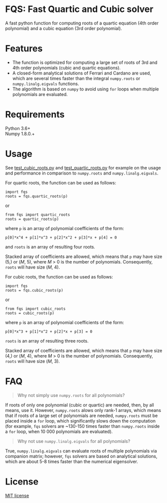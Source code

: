 # FQS: Fast Quartic and Cubic solver

A fast python function for computing roots of a quartic equation (4th order polynomial) and a cubic equation (3rd order polynomial).


# Features

 * The function is optimized for computing a large set of roots of 3rd and 4th order polynomials (cubic and quartic equations).
 * A closed-form analytical solutions of Ferrari and Cardano are used, which are several times faster than the integral `numpy.roots` or `numpy.linalg.eigvals` functions.
 * The algorithm is based on `numpy` to avoid using `for` loops when multiple polynomials are evaluated.
 
 
 # Requirements
 
 Python 3.6+  
 Numpy 1.8.0.+
 
 
 # Usage
 
See [test_cubic_roots.py](test_cubic_roots.py) and [test_quartic_roots.py](test_quartic_roots.py) for example on the usage and performance in comparison to `numpy.roots` and `numpy.linalg.eigvals`.

For quartic roots, the function can be used as follows:
 
 ```
 import fqs
 roots = fqs.quartic_roots(p)
 
 ```
 
 or
 
  ```
 from fqs import quartic_roots
 roots = quartic_roots(p)
 ```

 where `p` is an array of polynomial coefficients of the form:
 ```
 p[0]*x^4 + p[1]*x^3 + p[2]*x^2 + p[3]*x + p[4] = 0
 ```
 
 and `roots` is an array of resulting four roots.  
 
 Stacked array of coefficients are allowed, which means that `p` may have size (5,) or (_M_, 5), where _M_ > 0 is the number of polynomials. Consequently, `roots` will have size (_M_, 4).

 
 For cubic roots, the function can be used as follows:
 
 ```
 import fqs
 roots = fqs.cubic_roots(p)
 
 ```
 
 or
 
  ```
 from fqs import cubic_roots
 roots = cubic_roots(p)
 ```

 where `p` is an array of polynomial coefficients of the form:
 ```
p[0]*x^3 + p[1]*x^2 + p[2]*x + p[3] = 0
 ```
 
 `roots` is an array of resulting three roots.  
 
 Stacked array of coefficients are allowed, which means that `p` may have size (4,) or (_M_, 4), where _M_ > 0 is the number of polynomials. Consequently, `roots` will have size (_M_, 3).


 
 # FAQ

 > Why not simply use `numpy.roots` for all polynomials?
 
 If roots of only one polynomial (cubic or quartic) are needed, then, by all means, use it. However, `numpy.roots` alows only rank-1 arrays, which means that if roots of a large set of polynomials are needed, `numpy.roots` must be placed inside a `for` loop, which significantly slows down the computation (for example, `fqs` solvers are ~130-150 times faster than `numpy.roots` inside a `for` loop, when 10 000 polynomials are evaluated).
 
 > Why not use `numpy.linalg.eigvals` for all polynomials?
 
 True, `numpy.linalg.eigvals` can evaluate roots of multiple polynomials via companion matrix; however, `fqs` solvers are based on analytical solutions, which are about 5-8 times faster than the numerical eigensolver.
 
 
 # License
 
[MIT license](LICENSE)


